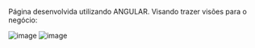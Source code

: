 Página desenvolvida utilizando ANGULAR. Visando trazer visões para o negócio:

![image](https://github.com/user-attachments/assets/2482aa9a-ec45-4385-a902-6f4acacf5fbf)
![image](https://github.com/user-attachments/assets/cfcad00a-293b-4ffd-add8-a96667f6270b)

